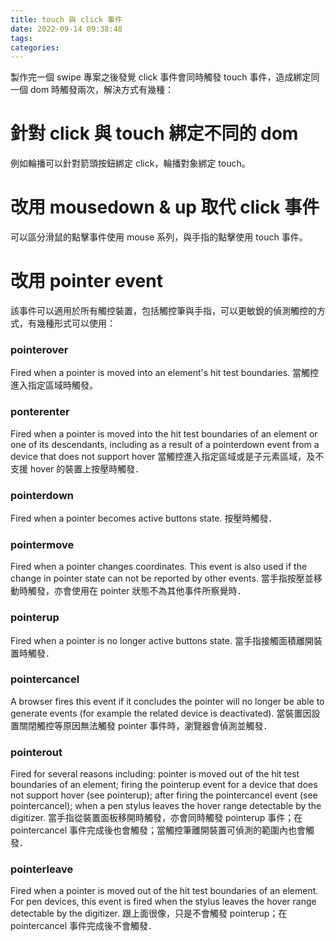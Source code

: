```yaml
---
title: touch 與 click 事件
date: 2022-09-14 09:38:48
tags:
categories:
---
```


製作完一個 swipe 專案之後發覺 click 事件會同時觸發 touch 事件，造成綁定同一個 dom 時觸發兩次，解決方式有幾種：

# 針對 click 與 touch 綁定不同的 dom
例如輪播可以針對箭頭按鈕綁定 click，輪播對象綁定 touch。

# 改用 mousedown & up 取代 click 事件
可以區分滑鼠的點擊事件使用 mouse 系列，與手指的點擊使用 touch 事件。

# 改用 pointer event
該事件可以適用於所有觸控裝置，包括觸控筆與手指，可以更敏銳的偵測觸控的方式，有幾種形式可以使用：

### pointerover
Fired when a pointer is moved into an element's hit test boundaries.
當觸控進入指定區域時觸發。

### ponterenter
Fired when a pointer is moved into the hit test boundaries of an element or one of its descendants,
including as a result of a pointerdown event from a device that does not support hover
當觸控進入指定區域或是子元素區域，及不支援 hover 的裝置上按壓時觸發．

### pointerdown
Fired when a pointer becomes active buttons state.
按壓時觸發．

### pointermove
Fired when a pointer changes coordinates.
This event is also used if the change in pointer state can not be reported by other events.
當手指按壓並移動時觸發，亦會使用在 pointer 狀態不為其他事件所察覺時．

### pointerup
Fired when a pointer is no longer active buttons state.
當手指接觸面積離開裝置時觸發．

### pointercancel
A browser fires this event if it concludes the pointer will no longer be able to generate events
(for example the related device is deactivated).
當裝置因設置關閉觸控等原因無法觸發 pointer 事件時，瀏覽器會偵測並觸發．

### pointerout
Fired for several reasons including: pointer is moved out of the hit test boundaries of an element;
firing the pointerup event for a device that does not support hover (see pointerup);
after firing the pointercancel event (see pointercancel); when a pen stylus leaves the hover range detectable by the digitizer.
當手指從裝置面板移開時觸發，亦會同時觸發 pointerup 事件；在 pointercancel 事件完成後也會觸發；當觸控筆離開裝置可偵測的範圍內也會觸發．

### pointerleave
Fired when a pointer is moved out of the hit test boundaries of an element.
For pen devices, this event is fired when the stylus leaves the hover range detectable by the digitizer.
跟上面很像，只是不會觸發 pointerup；在 pointercancel 事件完成後不會觸發．
